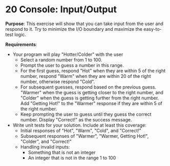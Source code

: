 # 20 Console: Input/Output

**Purpose**: This exercise will show that you can take input from the user and respond to it. Try to minimize the I/O boundary and maximize the easy-to-test logic.

**Requirements**:  
- Your program will play "Hotter/Colder" with the user
  - Select a random number from 1 to 100.
  - Prompt the user to guess a number in this range.
  - For the first guess, respond "Hot" when they are within 5 of the right number, respond "Warm" when they are within 20 of the right number, otherwise respond "Cold".
  - For subsequent guesses, respond based on the previous guess. "Warmer" when the guess is getting closer to the right number, and "Colder" when the guess is getting further from the right number. Add "Getting Hot!" to the "Warmer" response if they are within 5 of the right number.
  - Keep prompting the user to guess until they guess the correct number. Display "Correct!" as the success message.
- Write unit tests for your solution. Include at least this coverage:
  - Initial responses of "Hot", "Warm", "Cold", and "Correct!"
  - Subsequent responses of "Warmer", "Warmer, Getting Hot!", "Colder", and "Correct!"
  - Handling invalid inputs:
    - Something that is not an integer
	- An integer that is not in the range 1 to 100
